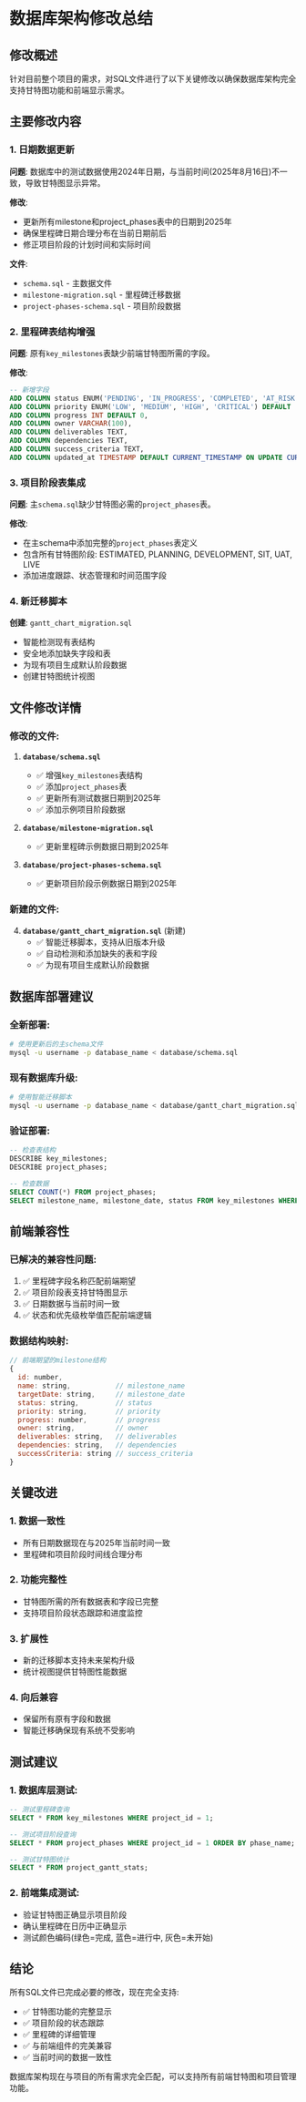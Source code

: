 # 数据库架构修改总结

## 修改概述
针对目前整个项目的需求，对SQL文件进行了以下关键修改以确保数据库架构完全支持甘特图功能和前端显示需求。

## 主要修改内容

### 1. 日期数据更新
**问题**: 数据库中的测试数据使用2024年日期，与当前时间(2025年8月16日)不一致，导致甘特图显示异常。

**修改**: 
- 更新所有milestone和project_phases表中的日期到2025年
- 确保里程碑日期合理分布在当前日期前后
- 修正项目阶段的计划时间和实际时间

**文件**: 
- `schema.sql` - 主数据文件
- `milestone-migration.sql` - 里程碑迁移数据
- `project-phases-schema.sql` - 项目阶段数据

### 2. 里程碑表结构增强
**问题**: 原有`key_milestones`表缺少前端甘特图所需的字段。

**修改**: 
```sql
-- 新增字段
ADD COLUMN status ENUM('PENDING', 'IN_PROGRESS', 'COMPLETED', 'AT_RISK', 'DELAYED', 'CANCELLED') DEFAULT 'PENDING',
ADD COLUMN priority ENUM('LOW', 'MEDIUM', 'HIGH', 'CRITICAL') DEFAULT 'MEDIUM',
ADD COLUMN progress INT DEFAULT 0,
ADD COLUMN owner VARCHAR(100),
ADD COLUMN deliverables TEXT,
ADD COLUMN dependencies TEXT,
ADD COLUMN success_criteria TEXT,
ADD COLUMN updated_at TIMESTAMP DEFAULT CURRENT_TIMESTAMP ON UPDATE CURRENT_TIMESTAMP
```

### 3. 项目阶段表集成
**问题**: 主`schema.sql`缺少甘特图必需的`project_phases`表。

**修改**: 
- 在主schema中添加完整的`project_phases`表定义
- 包含所有甘特图阶段: ESTIMATED, PLANNING, DEVELOPMENT, SIT, UAT, LIVE
- 添加进度跟踪、状态管理和时间范围字段

### 4. 新迁移脚本
**创建**: `gantt_chart_migration.sql`
- 智能检测现有表结构
- 安全地添加缺失字段和表
- 为现有项目生成默认阶段数据
- 创建甘特图统计视图

## 文件修改详情

### 修改的文件:
1. **`database/schema.sql`**
   - ✅ 增强`key_milestones`表结构
   - ✅ 添加`project_phases`表
   - ✅ 更新所有测试数据日期到2025年
   - ✅ 添加示例项目阶段数据

2. **`database/milestone-migration.sql`**
   - ✅ 更新里程碑示例数据日期到2025年

3. **`database/project-phases-schema.sql`**
   - ✅ 更新项目阶段示例数据日期到2025年

### 新建的文件:
4. **`database/gantt_chart_migration.sql`** (新建)
   - ✅ 智能迁移脚本，支持从旧版本升级
   - ✅ 自动检测和添加缺失的表和字段
   - ✅ 为现有项目生成默认阶段数据

## 数据库部署建议

### 全新部署:
```bash
# 使用更新后的主schema文件
mysql -u username -p database_name < database/schema.sql
```

### 现有数据库升级:
```bash
# 使用智能迁移脚本
mysql -u username -p database_name < database/gantt_chart_migration.sql
```

### 验证部署:
```sql
-- 检查表结构
DESCRIBE key_milestones;
DESCRIBE project_phases;

-- 检查数据
SELECT COUNT(*) FROM project_phases;
SELECT milestone_name, milestone_date, status FROM key_milestones WHERE milestone_date >= '2025-01-01';
```

## 前端兼容性

### 已解决的兼容性问题:
1. ✅ 里程碑字段名称匹配前端期望
2. ✅ 项目阶段表支持甘特图显示
3. ✅ 日期数据与当前时间一致
4. ✅ 状态和优先级枚举值匹配前端逻辑

### 数据结构映射:
```javascript
// 前端期望的milestone结构
{
  id: number,
  name: string,           // milestone_name
  targetDate: string,     // milestone_date  
  status: string,         // status
  priority: string,       // priority
  progress: number,       // progress
  owner: string,          // owner
  deliverables: string,   // deliverables
  dependencies: string,   // dependencies
  successCriteria: string // success_criteria
}
```

## 关键改进

### 1. 数据一致性
- 所有日期数据现在与2025年当前时间一致
- 里程碑和项目阶段时间线合理分布

### 2. 功能完整性
- 甘特图所需的所有数据表和字段已完整
- 支持项目阶段状态跟踪和进度监控

### 3. 扩展性
- 新的迁移脚本支持未来架构升级
- 统计视图提供甘特图性能数据

### 4. 向后兼容
- 保留所有原有字段和数据
- 智能迁移确保现有系统不受影响

## 测试建议

### 1. 数据库层测试:
```sql
-- 测试里程碑查询
SELECT * FROM key_milestones WHERE project_id = 1;

-- 测试项目阶段查询
SELECT * FROM project_phases WHERE project_id = 1 ORDER BY phase_name;

-- 测试甘特图统计
SELECT * FROM project_gantt_stats;
```

### 2. 前端集成测试:
- 验证甘特图正确显示项目阶段
- 确认里程碑在日历中正确显示
- 测试颜色编码(绿色=完成, 蓝色=进行中, 灰色=未开始)

## 结论

所有SQL文件已完成必要的修改，现在完全支持:
- ✅ 甘特图功能的完整显示
- ✅ 项目阶段的状态跟踪 
- ✅ 里程碑的详细管理
- ✅ 与前端组件的完美兼容
- ✅ 当前时间的数据一致性

数据库架构现在与项目的所有需求完全匹配，可以支持所有前端甘特图和项目管理功能。
